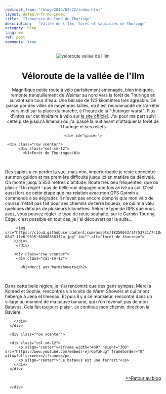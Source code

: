 ```yaml
---
redirect_from: "/blog/2016/04/22/index.html"
layout: default-fr-no-index
title:  "Traversée du land de Thuringe"
description:   "Vallée de l'Ilm, fôret et saucisses de Thuringe"
category: blog
lang: mm
ref: post
comments: true
---
```

  
  <div class="container blog" align="center">
     <div class="row vcenter">
         <div class="col-sm-12">
          <img src="https://cloud.githubusercontent.com/assets/18250643/14753714/5b8bd29c-08d7-11e6-9ff2-706bc4367ae4.jpg" id="" alt="veloroute vallee de l'ilm">
        </div>
      </div>
      <div class="row vcenter">
          <div class="col-sm-12">
            <h1>Véloroute de la vallée de l'Ilm</h1>
            <p>Magnifique petite route à vélo parfaitement aménagée, bien indiquée, remonte tranquillement de Weimar au nord vers la forêt de Thuringe en suivant son cour d'eau. Une ballade de 123 kilomètres très agréable. On passe par des villes de moyennes tailles, où il est recommandé  de s'arrêter vers midi sur la place du marché, à l'heure de la "thüringer wurst". Plus d'infos sur cet itinéraire à vélo sur <a href="http://www.ilmtal-radweg.de/radweg/" target="_blank">le site officiel</a>. J'ai pour ma part suivi cette piste jusqu'à Ilmenau où j'ai passé la nuit avant d'attaquer la forêt de Thuringe et ses reliefs</p>
          </div>
        </div>

    <div id="spacer">
</div>

     <div class="row vcenter">
          <div class="col-sm-12">
            <h1>Forêt de Thuringe</h1>
            <p>Des sapins à en perdre la vue, mais non, imperturbable je reste concentré sur mon guidon et ma première difficulté jusqu'ici en matière de dénivelé. On monte jusqu'à 850 mètres d'altitude. Route très peu fréquentée, que du plaisir ! Un regret : pas de belle vue dégagée une fois arrivé au col. C'est aussi lors de cette étape que ma relation avec mon GPS Garmin a commencé à se dégrader. Il n'avait pas encore compris que mon vélo de course n'était pas fait pour ses chemins de terre boueux, ce qui m'a valu quelques détours de plusieurs kilomètres. Selon le type de GPS que vous avez, vous pouvez régler le type de route souhaité, sur le Garmin Touring Edge, c'est possible en tout cas, je l'ai découvert par la suite...</p>
         
     
         <img src="https://cloud.githubusercontent.com/assets/18250643/14753731/7c18deec-08d7-11e6-9315-600083683f2a.jpg" id="" alt="foret de thuringe">
        </div>
         </div>

  <div id="spacer">
</div>

     

        <div class="row vcenter">
         <div class="col-sm-12">

           <h2>Merci aux Warmshowers</h2>
           <p>Dans cette belle région, je n'ai rencontré que des gens sympas. Merci à Konrad et Sophie, rencontrés via le site de Warm Showers et qui m'ont hébergé à Jena et Ilmenau. Et puis il y a ce monsieur, rencontré dans un village au moment de ma pause banane, qui n'en revenait pas de mon Batavus. Cela fait toujours plaisir. Je continue mon chemin, direction la Bavière.</p>
                      


        </div>
      </div>

      <div class="row vcenter">

      <div class="col-sm-12">
          <p align="center"><iframe width="400" height="300" src="https://www.youtube.com/embed/-ejrGpYaHug" frameborder="0" allowfullscreen></iframe></p>
          <p align="center">"Ce batavus est une ferrari"</p>
        </div>
      </div>

 <div class="row vcenter">      
        <div class="col-sm-12">
        <a href="/blog/"><p align="right">>>Retour au blog</p></a>
          </div>
        </div>

      </div>

